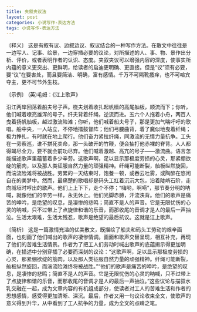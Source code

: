```yaml
---
title: 夹叙夹议法
layout: post
categories: 小说写作-表达方法
tags: 小说写作-表达方法
---
```


〔释义〕 这是有叙有议、边叙边议、叙议结合的一种写作方法。在散文中往往是一边写人、记事、绘景，一边穿插必要的议论，对所描述的人、事、物、景作出分析、评价，或者表明作者的认识、态度。夹叙夹议可以增强内容的深度，使事实所内蕴的意义更突出、更鲜明，给读者的启迪更明确、更直接。但是“议”须有必要，要“议”在要害处，而且要简洁、明确，富有感情。千万不可隔靴搔痒，也不可喧宾夺主，更不可节外生枝。

〔示例〕 (英)毛姆：《江上歌声》

沿江两岸回荡着船夫号子声。桡夫划着收扎起帆樯的高尾舢板，顺流而下；你听，他们喊着嘹亮雄浑的号子。纤夫背着纤绳，逆流而进。五六个人拖着小舟，两百人曳着扬帆舢板，越过激流险滩；你听，他们喊着船夫号子，那是更加气喘吁吁的歌唱。船中央，一人站立，不停地擂鼓督阵；他们弓腰曲背，着了魔似地曳着纤绳；极力挣扎，有时就在地上爬行。他们奋力紧拉纤绳，同激流的无情力量抗争。工头在一旁察巡，谁不拼死卖命，那一头破开的竹鞭，便会抽打他赤裸的脊背。人人都得竭尽全力，要不就会前功尽弃。他们喊着激越、高亢的号子——激流曲。语言怎能描述歌声里蕴蓄着多少辛劳。这歌声啊，足以显示那极度劳损的心灵，那紧绷欲绽的筋肉，以及那人类征服自然力量的顽强精神。纤绳可能断裂，舢板纵然旋回，而湍流险滩将被战胜。劳累的一天结束时，饱餐一顿，或吞云吐雾，或陶醉在悠闲自在的美梦中。然而，最痛楚的歌唱却是码头工扛着沉沉大包，沿着陡峭石阶，走向城垣时哼出的歌声。他们上上下下，走个不停；“嗨哟，啊嗬”，那节奏分明的呐喊，就像他们的辛劳一样，永无休止。他们光脚赤膊，汗流浃背。他们的歌声是痛苦的呻吟，是绝望的叹息，是凄惨的悲鸣；简直不是人的声音。它是无限忧伤的心灵的呐喊，只不过带上了点旋律和谐的乐音，而那收尾的音调才是人的最后一声抽泣。生活太艰难，生活太残忍，歌声是绝望的最后抗议。这就是江上歌声。

〔简析〕 这是一篇激情充溢的优美散文，既描绘了船夫和码头工劳动的艰辛画面，也刻画了他们喊出的歌声的凄惨情调。画面和歌声交替呈现，相互补充，再现了他们的苦难生活情景。作者为了把工人们劳动时喊出歌声的底蕴揭示得更加明确，在描述中分别穿插了必要而深刻的议论：“这歌声啊，足以显示那极度劳损的心灵，那紧绷欲绽的筋肉，以及那人类征服自然力量的顽强精神。纤绳可能断裂，舢板纵然旋回，而湍流险滩终将被战胜。”“他们的歌声是痛苦的呻吟，是绝望的叹息，是凄惨的悲鸣；简直不是人的声音。它是无限忧伤的心灵的呐喊，只不过带上了点旋律和谐的乐音，而那收尾的音调才是人的最后一声抽泣。”这些议论与描叙水乳交融在一起，成为文章内容的有机组成部分，使读者对工人的苦难生活和作者的思想感情，感受得更加清晰、深沉。最后，作者又用一句议论收束全文，使歌声的意义得到升华，从中看到了工人抗争的力量，成为全文的点睛之笔。 